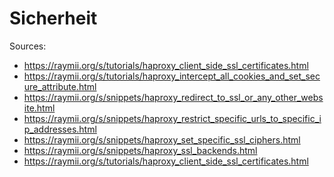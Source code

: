 Sicherheit 
=========

Sources:
* https://raymii.org/s/tutorials/haproxy_client_side_ssl_certificates.html
* https://raymii.org/s/tutorials/haproxy_intercept_all_cookies_and_set_secure_attribute.html
* https://raymii.org/s/snippets/haproxy_redirect_to_ssl_or_any_other_website.html
* https://raymii.org/s/snippets/haproxy_restrict_specific_urls_to_specific_ip_addresses.html
* https://raymii.org/s/snippets/haproxy_set_specific_ssl_ciphers.html
* https://raymii.org/s/snippets/haproxy_ssl_backends.html
* https://raymii.org/s/tutorials/haproxy_client_side_ssl_certificates.html